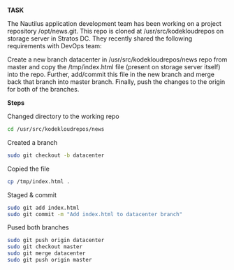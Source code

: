 **TASK**

The Nautilus application development team has been working on a project repository /opt/news.git. This repo is cloned at /usr/src/kodekloudrepos on storage server in Stratos DC. They recently shared the following requirements with DevOps team:

Create a new branch datacenter in /usr/src/kodekloudrepos/news repo from master and copy the /tmp/index.html file (present on storage server itself) into the repo. Further, add/commit this file in the new branch and merge back that branch into master branch. Finally, push the changes to the origin for both of the branches.

**Steps**

Changed directory to the working repo

```bash
cd /usr/src/kodekloudrepos/news
```

Created a branch

```bash
sudo git checkout -b datacenter
```

Copied the file

```bash
cp /tmp/index.html .
```

Staged & commit

```bash
sudo git add index.html
sudo git commit -m "Add index.html to datacenter branch"
```

Pused both branches

```bash
sudo git push origin datacenter
sudo git checkout master
sudo git merge datacenter
sudo git push origin master
```







